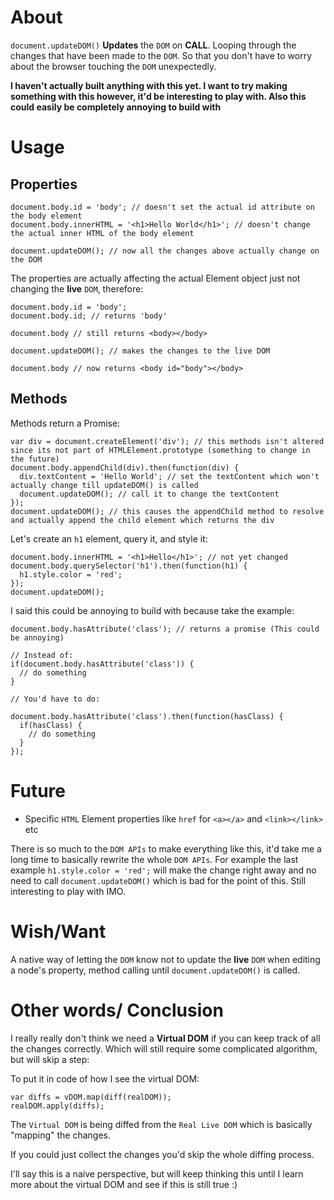 # About
`document.updateDOM()` **Updates** the `DOM` on **CALL**. Looping through the changes that have been made to the `DOM`.
So that you don't have to worry about the browser touching the `DOM` unexpectedly.

**I haven't actually built anything with this yet. I want to try making something with this however, it'd be interesting to play with. Also this could easily be completely annoying to build with**

# Usage

## Properties

```JS
document.body.id = 'body'; // doesn't set the actual id attribute on the body element
document.body.innerHTML = '<h1>Hello World</h1>'; // doesn't change the actual inner HTML of the body element

document.updateDOM(); // now all the changes above actually change on the DOM
```

The properties are actually affecting the actual Element object just not changing the **live** `DOM`, therefore:

```JS
document.body.id = 'body';
document.body.id; // returns 'body'

document.body // still returns <body></body>

document.updateDOM(); // makes the changes to the live DOM

document.body // now returns <body id="body"></body>
```

## Methods
Methods return a Promise:

```JS
var div = document.createElement('div'); // this methods isn't altered since its not part of HTMLElement.prototype (something to change in the future)
document.body.appendChild(div).then(function(div) {
  div.textContent = 'Hello World'; // set the textContent which won't actually change till updateDOM() is called
  document.updateDOM(); // call it to change the textContent
});
document.updateDOM(); // this causes the appendChild method to resolve and actually append the child element which returns the div
```

Let's create an `h1` element, query it, and style it:
```JS
document.body.innerHTML = '<h1>Hello</h1>'; // not yet changed
document.body.querySelector('h1').then(function(h1) {
  h1.style.color = 'red';
});
document.updateDOM();
```

I said this could be annoying to build with because take the example:
```JS
document.body.hasAttribute('class'); // returns a promise (This could be annoying)

// Instead of:
if(document.body.hasAttribute('class')) {
  // do something
}

// You'd have to do:

document.body.hasAttribute('class').then(function(hasClass) {
  if(hasClass) {
    // do something
  }
});
```

# Future
- Specific `HTML` Element properties like `href` for `<a></a>` and `<link></link>` etc

There is so much to the `DOM APIs` to make everything like this, it'd take me a long time to basically rewrite the whole `DOM APIs`. For example the last example `h1.style.color = 'red';` will make the change right away and no need to call `document.updateDOM()` which is bad for the point of this. Still interesting to play with IMO.


# Wish/Want
A native way of letting the `DOM` know not to update the **live** `DOM` when editing a node's property, method calling until `document.updateDOM()` is called. 

# Other words/ Conclusion
I really really don't think we need a **Virtual DOM** if you can keep track of all the changes correctly. Which will still require some complicated algorithm, but will skip a step:

To put it in code of how I see the virtual DOM:

```
var diffs = vDOM.map(diff(realDOM));
realDOM.apply(diffs);
```

The `Virtual DOM` is being diffed from the `Real Live DOM` which is basically "mapping" the changes.

If you could just collect the changes you'd skip the whole diffing process.

I'll say this is a naive perspective, but will keep thinking this until I learn more about the virtual DOM and see if this is still true :)
